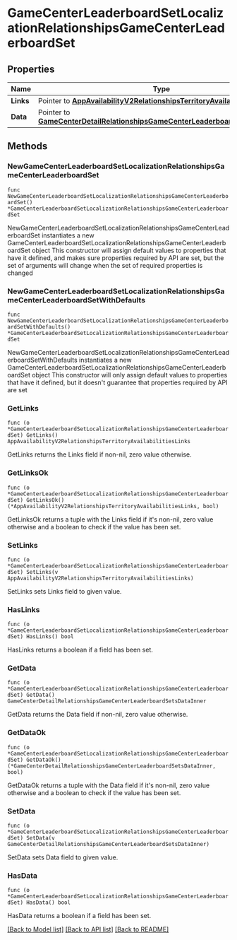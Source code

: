 # GameCenterLeaderboardSetLocalizationRelationshipsGameCenterLeaderboardSet

## Properties

Name | Type | Description | Notes
------------ | ------------- | ------------- | -------------
**Links** | Pointer to [**AppAvailabilityV2RelationshipsTerritoryAvailabilitiesLinks**](AppAvailabilityV2RelationshipsTerritoryAvailabilitiesLinks.md) |  | [optional] 
**Data** | Pointer to [**GameCenterDetailRelationshipsGameCenterLeaderboardSetsDataInner**](GameCenterDetailRelationshipsGameCenterLeaderboardSetsDataInner.md) |  | [optional] 

## Methods

### NewGameCenterLeaderboardSetLocalizationRelationshipsGameCenterLeaderboardSet

`func NewGameCenterLeaderboardSetLocalizationRelationshipsGameCenterLeaderboardSet() *GameCenterLeaderboardSetLocalizationRelationshipsGameCenterLeaderboardSet`

NewGameCenterLeaderboardSetLocalizationRelationshipsGameCenterLeaderboardSet instantiates a new GameCenterLeaderboardSetLocalizationRelationshipsGameCenterLeaderboardSet object
This constructor will assign default values to properties that have it defined,
and makes sure properties required by API are set, but the set of arguments
will change when the set of required properties is changed

### NewGameCenterLeaderboardSetLocalizationRelationshipsGameCenterLeaderboardSetWithDefaults

`func NewGameCenterLeaderboardSetLocalizationRelationshipsGameCenterLeaderboardSetWithDefaults() *GameCenterLeaderboardSetLocalizationRelationshipsGameCenterLeaderboardSet`

NewGameCenterLeaderboardSetLocalizationRelationshipsGameCenterLeaderboardSetWithDefaults instantiates a new GameCenterLeaderboardSetLocalizationRelationshipsGameCenterLeaderboardSet object
This constructor will only assign default values to properties that have it defined,
but it doesn't guarantee that properties required by API are set

### GetLinks

`func (o *GameCenterLeaderboardSetLocalizationRelationshipsGameCenterLeaderboardSet) GetLinks() AppAvailabilityV2RelationshipsTerritoryAvailabilitiesLinks`

GetLinks returns the Links field if non-nil, zero value otherwise.

### GetLinksOk

`func (o *GameCenterLeaderboardSetLocalizationRelationshipsGameCenterLeaderboardSet) GetLinksOk() (*AppAvailabilityV2RelationshipsTerritoryAvailabilitiesLinks, bool)`

GetLinksOk returns a tuple with the Links field if it's non-nil, zero value otherwise
and a boolean to check if the value has been set.

### SetLinks

`func (o *GameCenterLeaderboardSetLocalizationRelationshipsGameCenterLeaderboardSet) SetLinks(v AppAvailabilityV2RelationshipsTerritoryAvailabilitiesLinks)`

SetLinks sets Links field to given value.

### HasLinks

`func (o *GameCenterLeaderboardSetLocalizationRelationshipsGameCenterLeaderboardSet) HasLinks() bool`

HasLinks returns a boolean if a field has been set.

### GetData

`func (o *GameCenterLeaderboardSetLocalizationRelationshipsGameCenterLeaderboardSet) GetData() GameCenterDetailRelationshipsGameCenterLeaderboardSetsDataInner`

GetData returns the Data field if non-nil, zero value otherwise.

### GetDataOk

`func (o *GameCenterLeaderboardSetLocalizationRelationshipsGameCenterLeaderboardSet) GetDataOk() (*GameCenterDetailRelationshipsGameCenterLeaderboardSetsDataInner, bool)`

GetDataOk returns a tuple with the Data field if it's non-nil, zero value otherwise
and a boolean to check if the value has been set.

### SetData

`func (o *GameCenterLeaderboardSetLocalizationRelationshipsGameCenterLeaderboardSet) SetData(v GameCenterDetailRelationshipsGameCenterLeaderboardSetsDataInner)`

SetData sets Data field to given value.

### HasData

`func (o *GameCenterLeaderboardSetLocalizationRelationshipsGameCenterLeaderboardSet) HasData() bool`

HasData returns a boolean if a field has been set.


[[Back to Model list]](../README.md#documentation-for-models) [[Back to API list]](../README.md#documentation-for-api-endpoints) [[Back to README]](../README.md)


